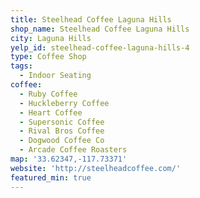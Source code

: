 ```yaml
---
title: Steelhead Coffee Laguna Hills
shop_name: Steelhead Coffee Laguna Hills
city: Laguna Hills
yelp_id: steelhead-coffee-laguna-hills-4
type: Coffee Shop
tags:
  - Indoor Seating
coffee:
  - Ruby Coffee
  - Huckleberry Coffee
  - Heart Coffee
  - Supersonic Coffee
  - Rival Bros Coffee
  - Dogwood Coffee Co
  - Arcade Coffee Roasters
map: '33.62347,-117.73371'
website: 'http://steelheadcoffee.com/'
featured_min: true
---
```


